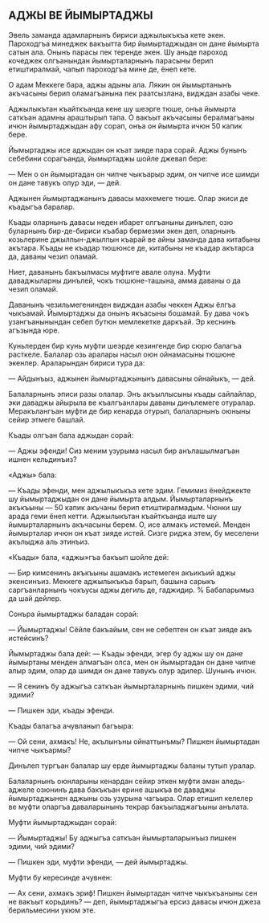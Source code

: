 ## АДЖЫ ВЕ ЙЫМЫРТАДЖЫ

Эвель заманда адамларнынъ бириси аджылыкъкъа кете экен.
Пароходгъа минеджек вакъытта бир йымыртаджыдан он дане йымырта сатын ала.
Онынъ парасы пек теренде экен.
Шу аньде пароход кочеджек олгъанындан йымырталарнынъ парасыны берип етиштиралмай, чапып пароходгъа мине де, ёнеп кете.

О адам Меккеге бара, аджы адыны ала.
Лякин он йымыртанынъ акъчасыны берип оламагъанына пек раатсызлана, видждан азабы чеке.

Аджылыкътан къайткъанда кене шу шеэрге тюше, онъа йымырта саткъан адамны араштырып тапа.
О вакъыт акъчасыны бералмагъаны ичюн йымыртаджыдан афу сорап, онъа он йымырта ичюн 50 капик бере.

Йымыртаджы исе аджыдан он къат зияде пара сорай.
Аджы бунынъ себебини сорагъанда, йымыртаджы шойле джевап бере:

— Мен о он йымыртадан он чипче чыкъарыр эдим, он чипче исе шимди он дане тавукъ олур эди, — дей.

Аджынен йымыртаджанынъ давасы махкемеге тюше.
Олар экиси де къадыгъа баралар.

Къады оларнынъ давасы неден ибарет олгъаныны динълеп, озю буларнынъ бир-де-бириси къабар бермезми экен деп, оларнынъ козьлерине джылпын-джылпын къарай ве айны заманда дава китабыны акътара.
Къады не къадар тюшюнсе де, китабыны не къадар акътарса да, даваны чезип оламай.

Ниет, даванынъ бакъылмасы муфтиге авале олуна.
Муфти даваджыларны динълей, чокъ тюшюне-ташына, амма даваны о да чезип оламай.

Даванынъ чезильмегенинден видждан азабы чеккен Аджы ёлгъа чыкъамай.
Йымыртаджы да онынъ якъасыны бошамай.
Бу дава чокъ узангъанынындан себеп бутюн мемлекетке даркъай.
Эр кеснинъ агъзында юре.

Куньлерден бир кунь муфти шеэрде кезингенде бир сюрю балагъа расткеле.
Балалар озь аралары насыл оюн ойнамасыны тюшюне экенлер.
Араларындан бириси тура да:

— Айдынъыз, аджынен йымыртаджынынъ давасыны ойнайыкъ, — дей.

Балаларнынъ эписи разы олалар.
Энъ акъыллысыны къады сайлайлар, эки даваджы айырыла ве къалгъанлары даваны динълемеге отуралар.
Меракълангъан муфти де бир кенарда отурып, балаларнынъ оюныны сейир этмеге башлай.

Къады олгъан бала аджыдан сорай:

— Аджы эфенди!
Сиз меним узурыма насыл бир анълашылмагъан ишнен кельдинъиз?

«Аджы» бала:

— Къады эфенди, мен аджылыкъкъа кете эдим.
Гемимиз ёнейджекте шу йымыртаджыдан он дане йымырта алдым.
Йымырталарнынъ акъкъыны — 50 капик акъчаны берип етиштиралмадым.
Чюнки шу арада геми ёнеп кетти.
Аджылыкътан къайткъанда иште шу йымырталарнынъ акъчасыны берем.
О, исе алмакъ истемей.
Менден йымырталар ичюн он къат зияде истей.
Сизге риджа этем, бу меселени акълыджа аль этинъиз.

«Къады» бала, «аджы»гъа бакъып шойле дей:

— Бир кимсенинъ акъкъыны ашамакъ истемеген акъикъий аджы экенсинъиз.
Меккеге аджылыкъкъа барып, башына сарыкъ саргъанларнынъ чокъусы аджы дегиль де, гаджидир. %
Бабаларымыз да шай дейлер.

Сонъра йымыртаджы баладан сорай:

— Йымыртаджы!
Сёйле бакъайым, сен не себептен он къат зияде акъ истейсинъ?

Йымыртаджы бала дей:
— Къады эфенди, эгер бу аджы шу он дане йымыртаны менден алмагъан олса, мен он йымыртадан он дане чипче алыр эдим, олар да шимди он дане тавукъ олур эдилер.
Шунынъ ичюн.

— Я сенинъ бу аджыгъа саткъан йымырталарнынъ пишкен эдими, чий эдими?

— Пишкен эди, къады эфенди.

Къады балагъа ачувланып багъыра:

— Ой сени, ахмакъ!
Не, акълынъны ойнаттынъмы?
Пишкен йымыртадан чипче чыкъармы?

Динълеп тургъан балалар шу ерде йымыртаджы баланы тутып уралар.

Балаларнынъ оюнларыны кенардан сейир эткен муфти аман аледь-аджеле озюнинъ дава бакъкъан ерине ашыкъа ве даваджы йымыртаджынен аджыны озь узурына чагъыра.
Олар етишип келелер ве муфти оларгъа даваларынынъ текрар бакъыладжагъыны анълата.

Муфти йымыртаджыдан сорай:

— Йымыртаджы!
Бу аджыгъа саткъан йымырталарынъыз пишкен эдими, чий эдими?

— Пишкен эди, муфти эфенди, — дей йымыртаджы.

Муфти бу кересинде ачувнен:

— Ах сени, ахмакъ эриф!
Пишкен йымыртадан чипче чыкъкъаныны сен не вакъыт корьдинъ? — деп, йымыртаджыгъа ерсиз давасы ичюн джеза берильмесини укюм эте.